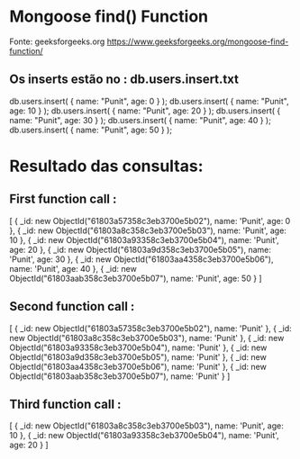 # Mongoose find() Function
Fonte: geeksforgeeks.org
https://www.geeksforgeeks.org/mongoose-find-function/

## Os inserts estão no : db.users.insert.txt
db.users.insert( { name: "Punit", age: 0  } );
db.users.insert( { name: "Punit", age: 10 } );
db.users.insert( { name: "Punit", age: 20 } );
db.users.insert( { name: "Punit", age: 30 } );
db.users.insert( { name: "Punit", age: 40 } );
db.users.insert( { name: "Punit", age: 50 } );

# Resultado das consultas:
## First function call : 
[
  {
    _id: new ObjectId("61803a57358c3eb3700e5b02"),
    name: 'Punit',
    age: 0
  },
  {
    _id: new ObjectId("61803a8c358c3eb3700e5b03"),
    name: 'Punit',
    age: 10
  },
  {
    _id: new ObjectId("61803a93358c3eb3700e5b04"),
    name: 'Punit',
    age: 20
  },
  {
    _id: new ObjectId("61803a9d358c3eb3700e5b05"),
    name: 'Punit',
    age: 30
  },
  {
    _id: new ObjectId("61803aa4358c3eb3700e5b06"),
    name: 'Punit',
    age: 40
  },
  {
    _id: new ObjectId("61803aab358c3eb3700e5b07"),
    name: 'Punit',
    age: 50
  }
]
## Second function call :  
[
  { _id: new ObjectId("61803a57358c3eb3700e5b02"), name: 'Punit' },
  { _id: new ObjectId("61803a8c358c3eb3700e5b03"), name: 'Punit' },
  { _id: new ObjectId("61803a93358c3eb3700e5b04"), name: 'Punit' },
  { _id: new ObjectId("61803a9d358c3eb3700e5b05"), name: 'Punit' },
  { _id: new ObjectId("61803aa4358c3eb3700e5b06"), name: 'Punit' },
  { _id: new ObjectId("61803aab358c3eb3700e5b07"), name: 'Punit' }
]
## Third function call : 
[
  {
    _id: new ObjectId("61803a8c358c3eb3700e5b03"),
    name: 'Punit',
    age: 10
  },
  {
    _id: new ObjectId("61803a93358c3eb3700e5b04"),
    name: 'Punit',
    age: 20
  }
]